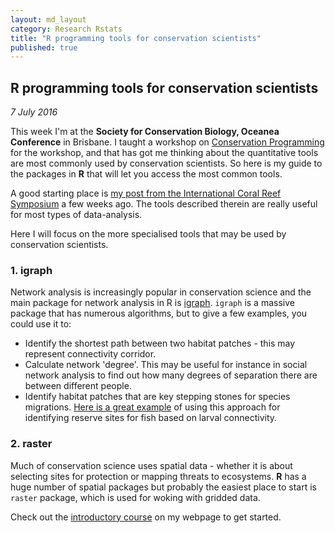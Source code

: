 ```yaml
---
layout: md_layout
category: Research Rstats
title: "R programming tools for conservation scientists"
published: true  
---
```


## R programming tools for conservation scientists

*7 July 2016*

This week I'm at the **Society for Conservation Biology, Oceanea Conference** in Brisbane. I taught a workshop on [Conservation Programming](/Rstats/conservation_R.html) for the workshop, and that has got me thinking about the quantitative tools are most commonly used by conservation scientists. So here is my guide to the packages in **R** that will let you access the most common tools.  

A good starting place is [my post from the International Coral Reef Symposium](http://www.seascapemodels.org/research%20rstats/2016/06/22/rstats-for-coral-reefs.html) a few weeks ago. The tools described therein are really useful for most types of data-analysis.  

Here I will focus on the more specialised tools that may be used by conservation scientists.  

### 1. igraph  

Network analysis is increasingly popular in conservation science and the main package for network analysis in R is [igraph](https://cran.r-project.org/web/packages/igraph/index.html).  `igraph` is a massive package that has numerous algorithms, but to give a few examples, you could use it to:  
* Identify the shortest path between two habitat patches - this may represent connectivity corridor.    
* Calculate network 'degree'. This may be useful for instance in social network analysis to find out how many degrees of separation there are between different people.  
* Identify habitat patches that are key stepping stones for species migrations. [Here is a great example](http://onlinelibrary.wiley.com/doi/10.1111/conl.12097/abstract) of using this approach for identifying reserve sites for fish based on larval connectivity.  


### 2. raster  

Much of conservation science uses spatial data - whether it is about selecting sites for protection or mapping threats to ecosystems.  **R** has a huge number of spatial packages but probably the easiest place to start is `raster` package, which is used for woking with gridded data.  

Check out the [introductory course](http://www.seascapemodels.org/rstats/rspatial/2015/06/22/R_Spatial_course.html) on my webpage to get started.  
